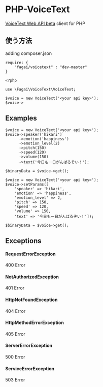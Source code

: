 # PHP-VoiceText

[VoiceText Web API beta](https://cloud.voicetext.jp/webapi) client for PHP

## 使う方法

adding composer.json

```
require: {
	"fagai/voicetext" : "dev-master"
}
```

```
<?php

use \Fagai\VoiceText\VoiceText;

$voice = new VoiceText('<your api key>');
$voice->

```

## Examples

```
$voice = new VoiceText('<your api key>');
$voice->speaker('hikari')
      ->emotion('happiness')
      ->emotion_level(2)
      ->pitch(150)
      ->speed(120)
      ->volume(150)
      ->text('今日も一日がんばるぞい！');

$binaryData = $voice->get();
```

```
$voice = new VoiceText('<your api key>');
$voice->setParams([
	'speaker' => 'hikari',
	'emotion' => 'happiness',
	'emotion_level' => 2,
	'pitch' => 150,
	'speed' => 120,
	'volume' => 150,
	'text' => '今日も一日がんばるぞい！']);

$binaryData = $voice->get();
```

## Exceptions

#### RequestErrorException

400 Error

#### NotAuthorizedException

401 Error

#### HttpNotFoundException

404 Error

#### HttpMethodErrorException

405 Error

#### ServerErrorException

500 Error

#### ServiceErrorException

503 Error




